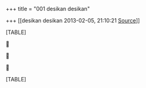 +++
title = "001 desikan desikan"

+++
[[desikan desikan	2013-02-05, 21:10:21 [Source](https://groups.google.com/g/bvparishat/c/wHZovu0T4fk)]]



[TABLE]







[TABLE]

